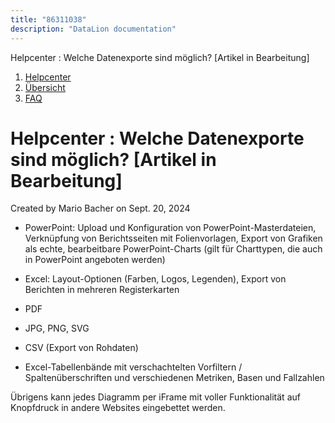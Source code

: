 ```yaml
---
title: "86311038"
description: "DataLion documentation"
---
```


Helpcenter : Welche Datenexporte sind möglich? \[Artikel in Bearbeitung\]  

1.  [Helpcenter](index.html)
2.  [Übersicht](2982609.html)
3.  [FAQ](FAQ_3539147.html)

# Helpcenter : Welche Datenexporte sind möglich? \[Artikel in Bearbeitung\]

Created by Mario Bacher on Sept. 20, 2024

-   PowerPoint: Upload und Konfiguration von PowerPoint-Masterdateien, Verknüpfung von Berichtsseiten mit Folienvorlagen, Export von Grafiken als echte, bearbeitbare PowerPoint-Charts (gilt für Charttypen, die auch in PowerPoint angeboten werden)
    
-   Excel: Layout-Optionen (Farben, Logos, Legenden), Export von Berichten in mehreren Registerkarten
    
-   PDF
    
-   JPG, PNG, SVG
    
-   CSV (Export von Rohdaten)
    
-   Excel-Tabellenbände mit verschachtelten Vorfiltern / Spaltenüberschriften und verschiedenen Metriken, Basen und Fallzahlen
    

Übrigens kann jedes Diagramm per iFrame mit voller Funktionalität auf Knopfdruck in andere Websites eingebettet werden.